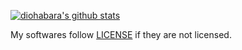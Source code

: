 [![diohabara's github stats](https://github-readme-stats.vercel.app/api?username=diohabara)](https://github.com/anuraghazra/github-readme-stats)

My softwares follow [LICENSE](https://github.com/diohabara/diohabara/blob/master/LICENSE) if they are not licensed.
